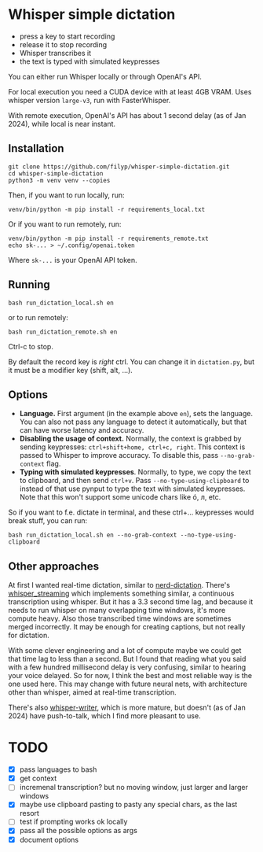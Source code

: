 # Whisper simple dictation

- press a key to start recording
- release it to stop recording
- Whisper transcribes it
- the text is typed with simulated keypresses

You can either run Whisper locally or through OpenAI's API.

For local execution you need a CUDA device with at least 4GB VRAM. Uses whisper version `large-v3`, run with FasterWhisper.

With remote execution, OpenAI's API has about 1 second delay (as of Jan 2024), while local is near instant.


## Installation

```
git clone https://github.com/filyp/whisper-simple-dictation.git
cd whisper-simple-dictation
python3 -m venv venv --copies
```

Then, if you want to run locally, run:
```
venv/bin/python -m pip install -r requirements_local.txt
```

Or if you want to run remotely, run:
```
venv/bin/python -m pip install -r requirements_remote.txt
echo sk-... > ~/.config/openai.token
```
Where `sk-...` is your OpenAI API token.


## Running

```
bash run_dictation_local.sh en
```
or to run remotely:
```
bash run_dictation_remote.sh en
```

Ctrl-c to stop.

By default the record key is *right* ctrl. You can change it in `dictation.py`, but it must be a modifier key (shift, alt, ...).

## Options

- **Language.** First argument (in the example above `en`), sets the language. You can also not pass any language to detect it automatically, but that can have worse latency and accuracy.
- **Disabling the usage of context.** Normally, the context is grabbed by sending keypresses: `ctrl+shift+home, ctrl+c, right`. This context is passed to Whisper to improve accuracy. To disable this, pass `--no-grab-context` flag.
- **Typing with simulated keypresses**. Normally, to type, we copy the text to clipboard, and then send `ctrl+v`. Pass `--no-type-using-clipboard` to instead of that use pynput to type the text with simulated keypresses. Note that this won't support some unicode chars like ó, л, etc. 


So if you want to f.e. dictate in terminal, and these ctrl+... keypresses would break stuff, you can run:
```
bash run_dictation_local.sh en --no-grab-context --no-type-using-clipboard
```


## Other approaches

At first I wanted real-time dictation, similar to [nerd-dictation](https://github.com/ideasman42/nerd-dictation). There's [whisper_streaming](https://github.com/ufal/whisper_streaming) which implements something similar, a continuous transcription using whisper. But it has a 3.3 second time lag, and because it needs to run whisper on many overlapping time windows, it's more compute heavy. Also those transcribed time windows are sometimes merged incorrectly. It may be enough for creating captions, but not really for dictation.

With some clever engineering and a lot of compute maybe we could get that time lag to less than a second. But I found that reading what you said with a few hundred millisecond delay is very confusing, similar to hearing your voice delayed. So for now, I think the best and most reliable way is the one used here. This may change with future neural nets, with architecture other than whisper, aimed at real-time transcription.

There's also [whisper-writer](https://github.com/savbell/whisper-writer), which is more mature, but doesn't (as of Jan 2024) have push-to-talk, which I find more pleasant to use.

# TODO

- [x] pass languages to bash
- [x] get context
- [ ] incremenal transcription? but no moving window, just larger and larger windows
- [x] maybe use clipboard pasting to pasty any special chars, as the last resort
- [ ] test if prompting works ok locally
- [x] pass all the possible options as args
- [x] document options